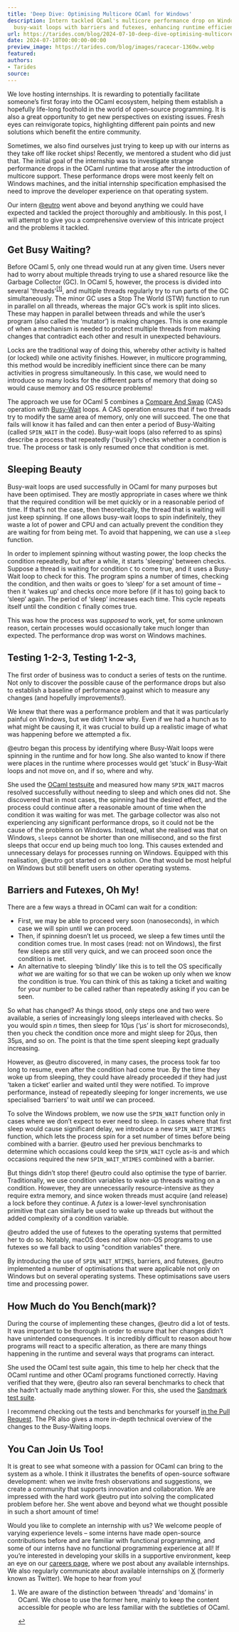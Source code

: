 ```yaml
---
title: 'Deep Dive: Optimising Multicore OCaml for Windows'
description: Intern tackled OCaml's multicore performance drop on Windows, optimizing
  busy-wait loops with barriers and futexes, enhancing runtime efficiency across OS.
url: https://tarides.com/blog/2024-07-10-deep-dive-optimising-multicore-ocaml-for-windows
date: 2024-07-10T00:00:00-00:00
preview_image: https://tarides.com/blog/images/racecar-1360w.webp
featured:
authors:
- Tarides
source:
---
```


<p>We love hosting internships. It is rewarding to potentially facilitate someone&rsquo;s first foray into the OCaml ecosystem, helping them establish a hopefully life-long foothold in the world of open-source programming. It is also a great opportunity to get new perspectives on existing issues. Fresh eyes can reinvigorate topics, highlighting different pain points and new solutions which benefit the entire community.</p>
<p>Sometimes, we also find ourselves just trying to keep up with our interns as they take off like rocket ships! Recently, we mentored a student who did just that. The initial goal of the internship was to investigate strange performance drops in the OCaml runtime that arose after the introduction of multicore support. These performance drops were most keenly felt on Windows machines, and the initial internship specification emphasised the need to improve the developer experience on that operating system.</p>
<p>Our intern <a href="https://github.com/eutro">@eutro</a> went above and beyond anything we could have expected and tackled the project thoroughly and ambitiously. In this post, I will attempt to give you a comprehensive overview of this intricate project and the problems it tackled.</p>
<h2>Get Busy Waiting?</h2>
<p>Before OCaml 5, only one thread would run at any given time. Users never had to worry about multiple threads trying to use a shared resource like the Garbage Collector (GC). In OCaml 5, however, the process is divided into several 'threads'<sup><a href="https://tarides.com/feed.xml#fn-1" role="doc-noteref" class="fn-label">[1]</a></sup>, and multiple threads regularly try to run parts of the GC simultaneously. The minor GC uses a Stop The World (STW) function to run in parallel on all threads, whereas the major GC&rsquo;s work is split into slices. These may happen in parallel between threads and while the user&rsquo;s program (also called the &lsquo;mutator&rsquo;) is making changes. This is one example of when a mechanism is needed to protect multiple threads from making changes that contradict each other and result in unexpected behaviours.</p>
<p>Locks are the traditional way of doing this, whereby other activity is halted (or locked) while one activity finishes. However, in multicore programming, this method would be incredibly inefficient since there can be many activities in progress simultaneously. In this case, we would need to introduce so many locks for the different parts of memory that doing so would cause memory and OS resource problems!</p>
<p>The approach we use for OCaml 5 combines a <a href="https://en.wikipedia.org/wiki/Compare-and-swap">Compare And Swap</a> (CAS) operation with <a href="https://en.wikipedia.org/wiki/Busy_waiting">Busy-Wait</a> loops. A CAS operation ensures that if two threads try to modify the same area of memory, only one will succeed. The one that fails will know it has failed and can then enter a period of Busy-Waiting (called <code>SPIN_WAIT</code> in the code). Busy-wait loops (also referred to as spins) describe a process that repeatedly ('busily') checks whether a condition is true. The process or task is only resumed once that condition is met.</p>
<h2>Sleeping Beauty</h2>
<p>Busy-wait loops are used successfully in OCaml for many purposes but have been optimised. They are mostly appropriate in cases where we think that the required condition will be met quickly or in a reasonable period of time. If that&rsquo;s not the case, then theoretically, the thread that is waiting will just keep spinning. If one allows busy-wait loops to spin indefinitely, they waste a lot of power and CPU and can actually prevent the condition they are waiting for from being met. To avoid that happening, we can use a <code>sleep</code> function.</p>
<p>In order to implement spinning without wasting power, the loop checks the condition repeatedly, but after a while, it starts 'sleeping' between checks. Suppose a thread is waiting for condition <code>C</code> to come true, and it uses a Busy-Wait loop to check for this. The program spins a number of times, checking the condition, and then waits or goes to &lsquo;sleep&rsquo; for a set amount of time &ndash; then it &lsquo;wakes up&rsquo; and checks once more before (if it has to) going back to &lsquo;sleep&lsquo; again. The period of &lsquo;sleep&rsquo; increases each time. This cycle repeats itself until the condition <code>C</code> finally comes true.</p>
<p>This was how the process was <em>supposed</em> to work, yet, for some unknown reason, certain processes would occasionally take much longer than expected. The performance drop was worst on Windows machines.</p>
<h2>Testing 1-2-3, Testing 1-2-3,</h2>
<p>The first order of business was to conduct a series of tests on the runtime. Not only to discover the possible cause of the performance drops but also to establish a baseline of performance against which to measure any changes (and hopefully improvements!).</p>
<p>We knew that there was a performance problem and that it was particularly painful on Windows, but we didn&rsquo;t know why. Even if we had a hunch as to what might be causing it, it was crucial to build up a realistic image of what was happening before we attempted a fix.</p>
<p>@eutro began this process by identifying where Busy-Wait loops were spinning in the runtime and for how long. She also wanted to know if there were places in the runtime where processes would get &lsquo;stuck&rsquo; in Busy-Wait loops and not move on, and if so, where and why.</p>
<p>She used the <a href="https://github.com/ocaml/ocaml/tree/trunk/testsuite/tests">OCaml testsuite</a> and measured how many <code>SPIN_WAIT</code> macros resolved successfully without needing to sleep and which ones did not. She discovered that in most cases, the spinning had the desired effect, and the process could continue after a reasonable amount of time when the condition it was waiting for was met. The garbage collector was also not experiencing any significant performance drops, so it could not be the cause of the problems on Windows. Instead, what she realised was that on Windows, <code>sleeps</code> cannot be shorter than one millisecond, and so the first sleeps that occur end up being much too long. This causes extended and unnecessary delays for processes running on Windows. Equipped with this realisation, @eutro got started on a solution. One that would be most helpful on Windows but still benefit users on other operating systems.</p>
<h2>Barriers and Futexes, Oh My!</h2>
<p>There are a few ways a thread in OCaml can wait for a condition:</p>
<ul>
<li>First, we may be able to proceed very soon (nanoseconds), in which case we will spin until we can proceed.</li>
<li>Then, if spinning doesn&rsquo;t let us proceed, we sleep a few times until the condition comes true. In most cases (read: not on Windows), the first few sleeps are still very quick, and we can proceed soon once the condition is met.</li>
<li>An alternative to sleeping &lsquo;blindly&rsquo; like this is to tell the OS specifically <em>what</em> we are waiting for so that we can be woken up only when we know the condition is true. You can think of this as taking a ticket and waiting for your number to be called rather than repeatedly asking if you can be seen.</li>
</ul>
<p>So what has changed? As things stood, only steps one and two were available, a series of increasingly long sleeps interleaved with checks. So you would spin <em>n</em> times, then sleep for 10&micro;s (&lsquo;&micro;s&rsquo; is short for microseconds), then you check the condition once more and might sleep for 20&micro;s, then 35&micro;s, and so on. The point is that the time spent sleeping kept gradually increasing.</p>
<p>However, as @eutro discovered, in many cases, the process took far too long to resume, even after the condition had come true. By the time they woke up from sleeping, they could have already proceeded if they had just &lsquo;taken a ticket&rsquo; earlier and waited until they were notified. To improve performance, instead of repeatedly sleeping for longer increments, we use specialised &lsquo;barriers&rsquo; to wait <em>until</em> we can proceed.</p>
<p>To solve the Windows problem, we now use the <code>SPIN_WAIT</code> function only in cases where we don&rsquo;t expect to ever need to sleep. In cases where that first sleep would cause significant delay, we introduce a new <code>SPIN_WAIT_NTIMES</code> function, which lets the process spin for a set number of times before being combined with a barrier. @eutro used her previous benchmarks to determine which occasions could keep the <code>SPIN_WAIT</code> cycle as-is and which occasions required the new <code>SPIN_WAIT_NTIMES</code> combined with a barrier.</p>
<p>But things didn&rsquo;t stop there! @eutro could also optimise the type of barrier. Traditionally, we use condition variables to wake up threads waiting on a condition. However, they are unnecessarily resource-intensive as they require extra memory, and since woken threads must acquire (and release) a lock before they continue. A <em>futex</em> is a lower-level synchronisation primitive that can similarly be used to wake up threads but without the added complexity of a condition variable.</p>
<p>@eutro added the use of futexes to the operating systems that permitted her to do so. Notably, macOS does <em>not</em> allow non-OS programs to use futexes so we fall back to using &quot;condition variables&quot; there.</p>
<p>By introducing the use of <code>SPIN_WAIT_NTIMES</code>, barriers, and futexes, @eutro implemented a number of optimisations that were applicable not only on Windows but on several operating systems. These optimisations save users time and processing power.</p>
<h2>How Much do You Bench(mark)?</h2>
<p>During the course of implementing these changes, @eutro did a lot of tests. It was important to be thorough in order to ensure that her changes didn&rsquo;t have unintended consequences. It is incredibly difficult to reason about how programs will react to a specific alteration, as there are many things happening in the runtime and several ways that programs can interact.</p>
<p>She used the OCaml test suite again, this time to help her check that the OCaml runtime and other OCaml programs functioned correctly. Having verified that they were, @eutro also ran several benchmarks to check that she hadn&rsquo;t actually made anything slower. For this, she used the <a href="https://github.com/ocaml-bench/sandmark">Sandmark test suite</a>.</p>
<p>I recommend checking out the tests and benchmarks for yourself <a href="https://github.com/ocaml/ocaml/pull/12579">in the Pull Request</a>. The PR also gives a more in-depth technical overview of the changes to the Busy-Waiting loops.</p>
<h2>You Can Join Us Too!</h2>
<p>It is great to see what someone with a passion for OCaml can bring to the system as a whole. I think it illustrates the benefits of open-source software development: when we invite fresh observations and suggestions, we create a community that supports innovation and collaboration. We are impressed with the hard work @eutro put into solving the complicated problem before her. She went above and beyond what we thought possible in such a short amount of time!</p>
<p>Would you like to complete an internship with us? We welcome people of varying experience levels &ndash; some interns have made open-source contributions before and are familiar with functional programming, and some of our interns have no functional programming experience at all! If you&rsquo;re interested in developing your skills in a supportive environment, keep an eye on our <a href="https://tarides.com/careers/">careers page</a>, where we post about any available internships. We also regularly communicate about available internships on <a href="https://twitter.com/tarides_">X</a> (formerly known as Twitter). We hope to hear from you!</p>
<section role="doc-endnotes"><ol>
<li>
<p>We are aware of the distinction between &lsquo;threads&rsquo; and &lsquo;domains&rsquo; in OCaml. We chose to use the former here, mainly to keep the content accessible for people who are less familiar with the subtleties of OCaml.</p>
<span><a href="https://tarides.com/feed.xml#ref-1-fn-1" role="doc-backlink" class="fn-label">&#8617;&#65038;&#65038;</a></span></li></ol></section>

